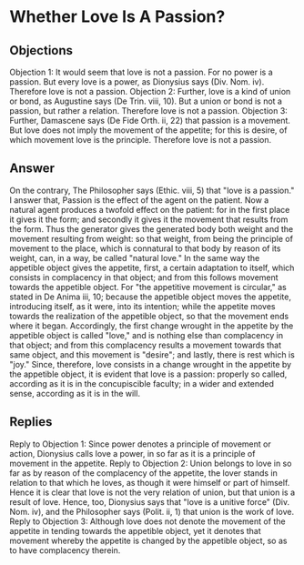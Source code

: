 # Whether Love Is A Passion?
## Objections
Objection 1: It would seem that love is not a passion. For no power is a passion. But every love is a power, as Dionysius says (Div. Nom. iv). Therefore love is not a passion.
Objection 2: Further, love is a kind of union or bond, as Augustine says (De Trin. viii, 10). But a union or bond is not a passion, but rather a relation. Therefore love is not a passion.
Objection 3: Further, Damascene says (De Fide Orth. ii, 22) that passion is a movement. But love does not imply the movement of the appetite; for this is desire, of which movement love is the principle. Therefore love is not a passion.
## Answer
On the contrary, The Philosopher says (Ethic. viii, 5) that "love is a passion."
I answer that, Passion is the effect of the agent on the patient. Now a natural agent produces a twofold effect on the patient: for in the first place it gives it the form; and secondly it gives it the movement that results from the form. Thus the generator gives the generated body both weight and the movement resulting from weight: so that weight, from being the principle of movement to the place, which is connatural to that body by reason of its weight, can, in a way, be called "natural love." In the same way the appetible object gives the appetite, first, a certain adaptation to itself, which consists in complacency in that object; and from this follows movement towards the appetible object. For "the appetitive movement is circular," as stated in De Anima iii, 10; because the appetible object moves the appetite, introducing itself, as it were, into its intention; while the appetite moves towards the realization of the appetible object, so that the movement ends where it began. Accordingly, the first change wrought in the appetite by the appetible object is called "love," and is nothing else than complacency in that object; and from this complacency results a movement towards that same object, and this movement is "desire"; and lastly, there is rest which is "joy." Since, therefore, love consists in a change wrought in the appetite by the appetible object, it is evident that love is a passion: properly so called, according as it is in the concupiscible faculty; in a wider and extended sense, according as it is in the will.
## Replies
Reply to Objection 1: Since power denotes a principle of movement or action, Dionysius calls love a power, in so far as it is a principle of movement in the appetite.
Reply to Objection 2: Union belongs to love in so far as by reason of the complacency of the appetite, the lover stands in relation to that which he loves, as though it were himself or part of himself. Hence it is clear that love is not the very relation of union, but that union is a result of love. Hence, too, Dionysius says that "love is a unitive force" (Div. Nom. iv), and the Philosopher says (Polit. ii, 1) that union is the work of love.
Reply to Objection 3: Although love does not denote the movement of the appetite in tending towards the appetible object, yet it denotes that movement whereby the appetite is changed by the appetible object, so as to have complacency therein.